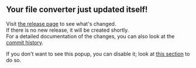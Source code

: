 ## Your file converter just updated itself!
Visit [the release page](https://github.com/Lich-Corals/linux-file-converter-addon/releases) to see what's changed.
<br>If there is no new release, it will be created shortly.
<br>For a detailed documentation of the changes, you can also look at the [commit history](https://github.com/Lich-Corals/linux-file-converter-addon/commits/main).

If you don't want to see this popup, you can disable it; look at [this section](https://github.com/Lich-Corals/linux-file-converter-addon/blob/main/markdown/configuration.md#31-automatic-updates) to do so.
